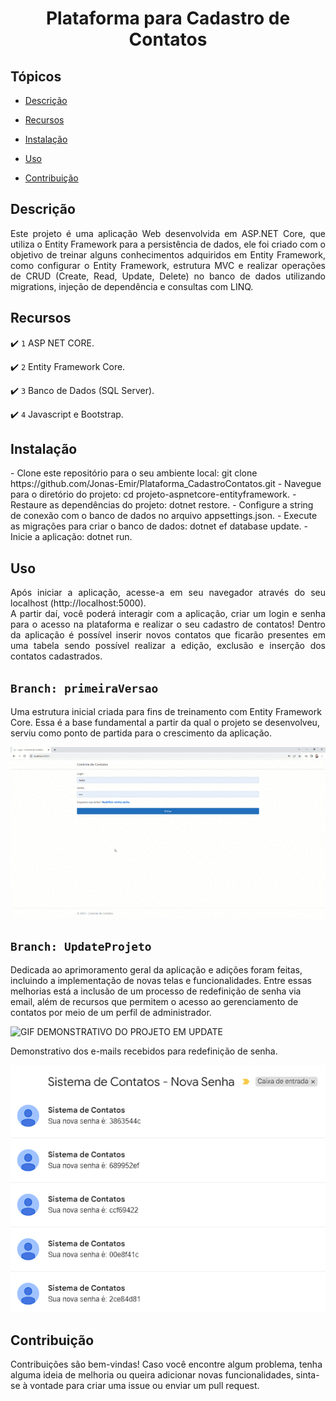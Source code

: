 <h1 align="center">Plataforma para Cadastro de Contatos</h1> 

## Tópicos 

- [Descrição](#descrição)

- [Recursos](#recursos)

- [Instalação](#instalação)

- [Uso](#uso)

- [Contribuição](#contribuição)

## Descrição

<p align="justify">
Este projeto é uma aplicação Web desenvolvida em ASP.NET Core, que utiliza o Entity Framework para a persistência de dados, ele foi criado com o objetivo de treinar alguns conhecimentos adquiridos em Entity Framework, como configurar o Entity Framework, estrutura MVC e realizar operações de CRUD (Create, Read, Update, Delete) no banco de dados utilizando migrations, injeção de dependência e consultas com LINQ.
</p>

## Recursos

:heavy_check_mark: `1` ASP NET CORE.

:heavy_check_mark: `2` Entity Framework Core.

:heavy_check_mark: `3` Banco de Dados (SQL Server).

:heavy_check_mark: `4` Javascript e Bootstrap.

## Instalação

<p>    
- Clone este repositório para o seu ambiente local: git clone https://github.com/Jonas-Emir/Plataforma_CadastroContatos.git
- Navegue para o diretório do projeto: cd projeto-aspnetcore-entityframework.
- Restaure as dependências do projeto: dotnet restore.
- Configure a string de conexão com o banco de dados no arquivo appsettings.json.
- Execute as migrações para criar o banco de dados: dotnet ef database update.
- Inicie a aplicação: dotnet run.  
</p>

## Uso

<p align="justify">Após iniciar a aplicação, acesse-a em seu navegador através do seu localhost (http://localhost:5000). <br>
A partir daí, você poderá interagir com a aplicação, criar um login e senha para o acesso na plataforma e realizar o seu cadastro de contatos! Dentro da aplicação é possível inserir novos contatos que ficarão presentes em uma tabela sendo possível realizar a edição, exclusão e inserção dos contatos cadastrados.</p>

## `Branch: primeiraVersao`

<p> Uma estrutura inicial criada para fins de treinamento com Entity Framework Core. Essa é a base fundamental a partir da qual o projeto se desenvolveu, serviu como ponto de partida para o crescimento da aplicação.</p>

![GIF DEMONSTRATIVO DO PROJETO VERSÃO INICIAL](ControleDeContatos/DataTables/images/versao1.gif)

## `Branch: UpdateProjeto`

<p>Dedicada ao aprimoramento geral da aplicação e adições foram feitas, incluindo a implementação de novas telas e funcionalidades. Entre essas melhorias está a inclusão de um processo de redefinição de senha via email, além de recursos que permitem o acesso ao gerenciamento de contatos por meio de um perfil de administrador.</p>

![GIF DEMONSTRATIVO DO PROJETO EM UPDATE](ControleDeContatos/DataTables/images/updateProjeto.gif)

Demonstrativo dos e-mails recebidos para redefinição de senha.

![Redefinição de Senha por e-mail](ControleDeContatos/DataTables/images/email_RedSenha.PNG)

## Contribuição
<p>Contribuições são bem-vindas! Caso você encontre algum problema, tenha alguma ideia de melhoria ou queira adicionar novas funcionalidades, sinta-se à vontade para criar uma issue ou enviar um pull request.</p>

